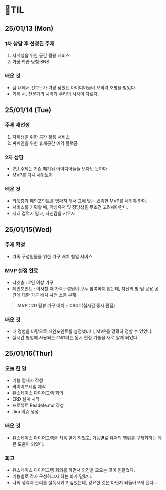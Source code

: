# 📄TIL
## 25/01/13 (Mon)
### 1차 상담 후 선정된 주제
1. 자취생을 위한 공간 활용 서비스
2. ~~가상 학습 탐험 SNS~~

### 배운 것
- 팀 내에서 선호도가 가장 낮았던 아이디어들이 오히려 호평을 받았다.
- 기획 시, 전문가의 시각과 우리의 시각이 다르다.
## 25/01/14 (Tue)
### 주제 재선정
1. 자취생을 위한 공간 활용 서비스
2. 싸피인을 위한 휴게공간 예약 플랫폼
### 2차 상담
- 2번 주제는 기존 폐기된 아이디어들들 보다도 못하다
- MVP를 다시 세워보자
### 배운 것
- 타겟층과 페인포인트를 명확히 해서 그에 맞는 뾰족한 MVP를 세워야 한다.
- 서비스를 기획할 때, 악성유저 및 정당성을 무조건 고려해야한다.
- 지레 겁먹지 말고, 자신감을 키우자

## 25/01/15(Wed)
### 주제 확정
- 가족 구성원들을 위한 가구 배치 협업 서비스
### MVP 설정 완료
- 타겟층 : 2인 이상 가구
- 페인포인트 : 이사할 때 가족구성원이 모두 참여하지 않는데, 자신의 방 및 공용 공간에 대한 가구 배치 사전 소통 부재
> **MVP : 2D 탑뷰 가구 배치 + CRDT(실시간 동시 편집)**
### 배운 것
- 내 경험을 바탕으로 페인포인트를 설정했더니, MVP를 명확히 정할 수 있었다.
- 실시간 협업에 사용되는 `CRDT`라는 동시 편집 기술을 새로 알게 되었다.

## 25/01/16(Thur)
### 오늘 한 일
- 기능 명세서 작성
- 와이어프레임 제작
- 유스케이스 다이어그램 회의
- ERD 설계 시작
- 프로젝트 ReadMe.md 작성
- Jira 이슈 생성
### 배운 것
- 유스케이스 다이어그램을 처음 알게 되었고, 기능별로 유저의 행위를 구체화하는 데 큰 도움이 되었다.
### 회고
- 유스케이스 다이어그램 회의를 하면서 의견을 모으는 것이 힘들었다.
- 기능별로 각자 구성하고자 하는 바가 달랐다.
- 나의 생각과 논리를 설득시키고 싶었는데, 강요한 것은 아닌지 되돌아보게 된다...